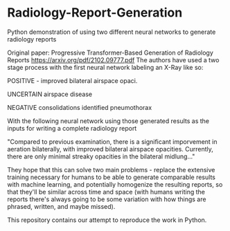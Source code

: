 # Radiology-Report-Generation
Python demonstration of using two different neural networks to generate radiology reports

Original paper: Progressive Transformer-Based Generation of Radiology Reports 
https://arxiv.org/pdf/2102.09777.pdf
The authors have used a two stage process with the first neural network labeling an X-Ray like so:

POSITIVE - improved bilateral airspace opaci.

UNCERTAIN airspace disease

NEGATIVE consolidations identified pneumothorax

With the following neural network using those generated results as the inputs for writing a complete radiology report

"Compared to previous examination, there is a significant imporvement in aeration bilaterally, with improved bilateral airspace opacities. Currently, there are only minimal streaky opacities in the bilateral midlung..."

They hope that this can solve two main problems - replace the extensive training necessary for humans to be able to generate comparable results with machine learning, and potentially homogenize the resulting reports, so that they'll be similar across time and space (with humans writing the reports there's always going to be some variation with how things are phrased, written, and maybe missed).

This repository contains our attempt to reproduce the work in Python.
